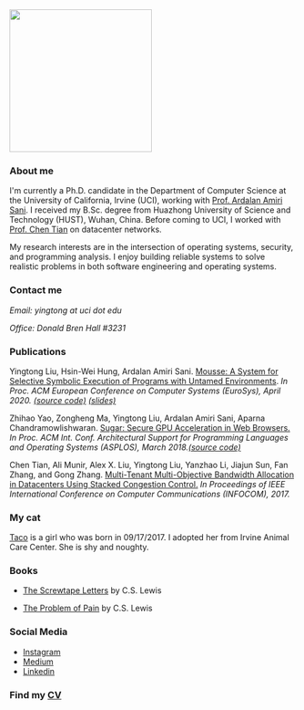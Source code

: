 <img src="https://github.com/Yingtong-Liu/Yingtong-Liu.github.io/blob/main/1652056671962.jpeg" width="250" height="250">

### **About me**
I'm currently a Ph.D. candidate in the Department of Computer Science at the University of California, Irvine (UCI), working with [Prof. Ardalan Amiri Sani](https://www.ics.uci.edu/~ardalan/). I received my B.Sc. degree from Huazhong University of Science and Technology (HUST), Wuhan, China. Before coming to UCI, I worked with [Prof. Chen Tian](https://cs.nju.edu.cn/tianchen/index.htm) on datacenter networks. 

My research interests are in the intersection of operating systems, security, and programming analysis. I enjoy building reliable systems to solve realistic problems in both software engineering and operating systems.

### **Contact me**

_Email:  yingtong at uci dot edu_

_Office:  Donald Bren Hall #3231_

### **Publications**

Yingtong Liu, Hsin-Wei Hung, Ardalan Amiri Sani. [Mousse: A System for Selective Symbolic Execution of Programs with Untamed Environments](https://github.com/Yingtong-Liu/Yingtong-Liu.github.io/blob/main/EuroSys20_Mousse_Yingtong.pdf). _In Proc. ACM European Conference on Computer Systems (EuroSys), April 2020. [(source code)](https://trusslab.github.io/mousse/) [(slides)](https://github.com/Yingtong-Liu/Yingtong-Liu.github.io/blob/main/Mousse_Yingtong_slides_long.pdf)_

Zhihao Yao, Zongheng Ma, Yingtong Liu, Ardalan Amiri Sani, Aparna Chandramowlishwaran. [Sugar: Secure GPU Acceleration in Web Browsers.](https://www.ics.uci.edu/~ardalan/papers/Yao_ASPLOS18.pdf) _In Proc. ACM Int. Conf. Architectural Support for Programming Languages and Operating Systems (ASPLOS), March 2018.[(source code)](https://trusslab.github.io/sugar/)_

Chen Tian, Ali Munir, Alex X. Liu, Yingtong Liu, Yanzhao Li, Jiajun Sun, Fan Zhang, and Gong Zhang. [Multi-Tenant Multi-Objective Bandwidth Allocation in Datacenters Using Stacked Congestion Control.](https://github.com/Yingtong-Liu/Yingtong-Liu.github.io/blob/main/c3_infocom17.pdf) _In Proceedings of IEEE International Conference on Computer Communications (INFOCOM), 2017._

### **My cat**

[Taco](https://drive.google.com/drive/u/1/folders/1EOdUHqBvzgyymPQ0aS11SF9LzkQnP70I) is a girl who was born in 09/17/2017. I adopted her from Irvine Animal Care Center. She is shy and noughty.

### **Books**

- [The Screwtape Letters](http://www.samizdat.qc.ca/arts/lit/PDFs/ScrewtapeLetters_CSL.pdf) by C.S. Lewis

- [The Problem of Pain](http://www.samizdat.qc.ca/cosmos/philo/PDFs/ProblemofPain_CSL.pdf) by C.S. Lewis

### **Social Media**

- [Instagram](https://www.instagram.com/yingtong_liu/)
- [Medium](https://medium.com/@liuyingtonghust)
- [Linkedin](https://www.linkedin.com/in/yingtong-liu-9ba23396/)

### **Find my [CV](https://github.com/Yingtong-Liu/Yingtong-Liu.github.io/blob/main/Yingtong_cv.pdf)** 
